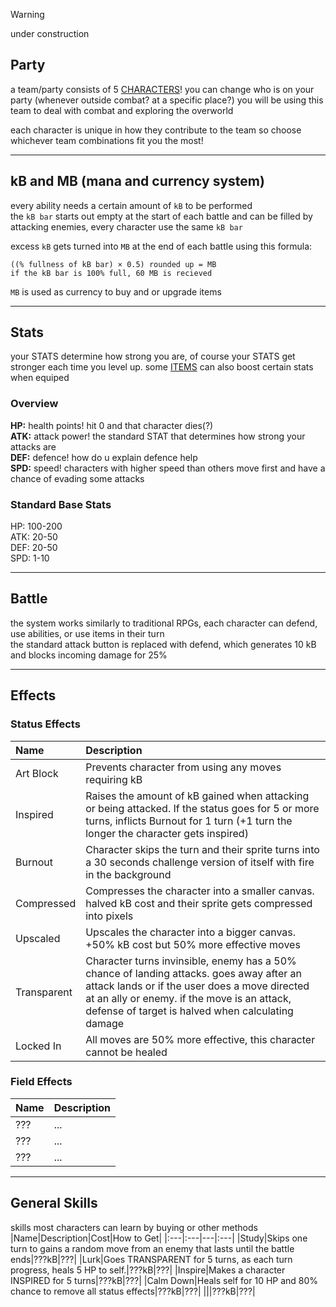 > [!WARNING]
> under construction

## Party
a team/party consists of 5 [CHARACTERS](../characters)! you can change who is on your party (whenever outside combat? at a specific place?)
you will be using this team to deal with combat and exploring the overworld

each character is unique in how they contribute to the team so choose whichever team combinations fit you the most!

---
## kB and MB (mana and currency system)
every ability needs a certain amount of `kB` to be performed  
the `kB bar` starts out empty at the start of each battle and can be filled by attacking enemies, every character use the same `kB bar`

excess `kB` gets turned into `MB` at the end of each battle using this formula:
```
((% fullness of kB bar) × 0.5) rounded up = MB
if the kB bar is 100% full, 60 MB is recieved
```
`MB` is used as currency to buy and or upgrade items

---
## Stats
your STATS determine how strong you are, of course your STATS get stronger each time you level up.  some [ITEMS](./Items.md) can also boost certain stats when equiped

### Overview
**HP:** health points! hit 0 and that character dies(?)  
**ATK:** attack power! the standard STAT that determines how strong your attacks are  
**DEF:** defence! how do u explain defence help  
**SPD:** speed! characters with higher speed than others move first and have a chance of evading some attacks  

### Standard Base Stats
HP: 100-200  
ATK: 20-50  
DEF: 20-50  
SPD: 1-10  

---
## Battle
the system works similarly to traditional RPGs, each character can defend, use abilities, or use items in their turn  
the standard attack button is replaced with defend, which generates 10 kB and blocks incoming damage for 25%

---
## Effects
### Status Effects
|Name|Description|
|:---|:---|
|Art Block|Prevents character from using any moves requiring kB|
|Inspired|Raises the amount of kB gained when attacking or being attacked.  If the status goes for 5 or more turns, inflicts Burnout for 1 turn (+1 turn the longer the character gets inspired)|
|Burnout|Character skips the turn and their sprite turns into a 30 seconds challenge version of itself with fire in the background|
|Compressed|Compresses the character into a smaller canvas.  halved kB cost and their sprite gets compressed into pixels|
|Upscaled|Upscales the character into a bigger canvas. +50% kB cost but 50% more effective moves|
|Transparent|Character turns invinsible, enemy has a 50% chance of landing attacks.  goes away after an attack lands or if the user does a move directed at an ally or enemy.  if the move is an attack, defense of target is halved when calculating damage|
|Locked In|All moves are 50% more effective, this character cannot be healed|


### Field Effects
|Name|Description|
|:---|:---|
|???|...|
|???|...|
|???|...|

---
## General Skills
skills most characters can learn by buying or other methods
|Name|Description|Cost|How to Get|
|:---|:---|---|:---|
|Study|Skips one turn to gains a random move from an enemy that lasts until the battle ends|???kB|???|
|Lurk|Goes TRANSPARENT for 5 turns, as each turn progress, heals 5 HP to self.|???kB|???|
|Inspire|Makes a character INSPIRED for 5 turns|???kB|???|
|Calm Down|Heals self for 10 HP and 80% chance to remove all status effects|???kB|???|
|||???kB|???|
